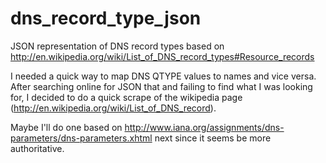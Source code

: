 # dns_record_type_json
JSON representation of DNS record types based on http://en.wikipedia.org/wiki/List_of_DNS_record_types#Resource_records

I needed a quick way to map DNS QTYPE values to names and vice versa. After searching online for JSON that and failing to find
what I was looking for, I decided to do a quick scrape of the wikipedia page (http://en.wikipedia.org/wiki/List_of_DNS_record). 

Maybe I'll do one based on http://www.iana.org/assignments/dns-parameters/dns-parameters.xhtml next since it seems be more authoritative. 
